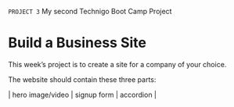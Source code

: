 `PROJECT 3` My second Technigo Boot Camp Project

# Build a Business Site

This week’s project is to create a site for a company of your choice. 

The website should contain these three parts:

| hero image/video | signup form | accordion |
